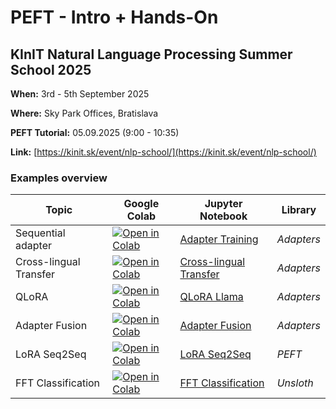 # PEFT - Intro + Hands-On

## KInIT Natural Language Processing Summer School 2025

**When:** 3rd - 5th September 2025

**Where:** Sky Park Offices, Bratislava

**PEFT Tutorial:** 05.09.2025 (9:00 - 10:35)

**Link:** [https://kinit.sk/event/nlp-school/](https://kinit.sk/event/nlp-school/)

### Examples overview

| Topic | Google Colab | Jupyter Notebook | Library |
| --- | --- | --- | --- |
| Sequential adapter | [![Open in Colab](https://colab.research.google.com/assets/colab-badge.svg)](https://colab.research.google.com/github/ivanvykopal/peft-kinit-2025/blob/master/examples/adapters/01_Adapter_Training.ipynb) | [Adapter Training](https://github.com/ivanvykopal/peft-kinit-2025/blob/master/examples/adapters/01_Adapter_Training.ipynb) | _Adapters_ |
| Cross-lingual Transfer | [![Open in Colab](https://colab.research.google.com/assets/colab-badge.svg)](https://colab.research.google.com/github/ivanvykopal/peft-kinit-2025/blob/master/examples/adapters/02_Cross_Lingual_Transfer.ipynb) | [Cross-lingual Transfer](https://github.com/ivanvykopal/peft-kinit-2025/blob/master/examples/adapters/02_Cross_Lingual_Transfer.ipynb) | _Adapters_ |
| QLoRA | [![Open in Colab](https://colab.research.google.com/assets/colab-badge.svg)](https://colab.research.google.com/github/ivanvykopal/peft-kinit-2025/blob/master/examples/adapters/03_QLoRA_Llama.ipynb) | [QLoRA Llama](https://github.com/ivanvykopal/peft-kinit-2025/blob/master/examples/adapters/03_QLoRA_Llama.ipynb) | _Adapters_ |
| Adapter Fusion | [![Open in Colab](https://colab.research.google.com/assets/colab-badge.svg)](https://colab.research.google.com/github/ivanvykopal/peft-kinit-2025/blob/master/examples/adapters/04_Adapter_Fusion.ipynb) | [Adapter Fusion](https://github.com/ivanvykopal/peft-kinit-2025/blob/master/examples/adapters/04_Adapter_Fusion.ipynb) | _Adapters_ |
| LoRA Seq2Seq | [![Open in Colab](https://colab.research.google.com/assets/colab-badge.svg)](https://colab.research.google.com/github/ivanvykopal/peft-kinit-2025/blob/master/examples/peft/01_LoRA_seq2seq.ipynb) | [LoRA Seq2Seq](https://github.com/ivanvykopal/peft-kinit-2025/blob/master/examples/peft/01_LoRA_seq2seq.ipynb) | _PEFT_ |
| FFT Classification | [![Open in Colab](https://colab.research.google.com/assets/colab-badge.svg)](https://colab.research.google.com/github/ivanvykopal/peft-kinit-2025/blob/master/examples/unsloth/01_classification.ipynb) | [FFT Classification](https://github.com/ivanvykopal/peft-kinit-2025/blob/master/examples/unsloth/01_classification.ipynb) | _Unsloth_ |

